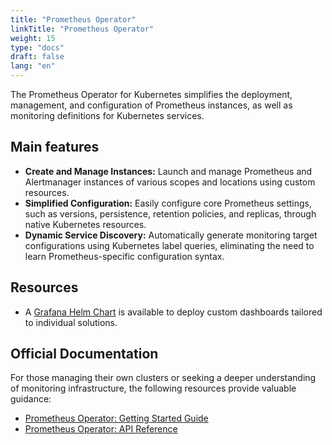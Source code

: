 ```yaml
---
title: "Prometheus Operator"
linkTitle: "Prometheus Operator"
weight: 15
type: "docs"
draft: false
lang: "en"
---
```


The Prometheus Operator for Kubernetes simplifies the deployment, management, and configuration of Prometheus instances, as well as monitoring definitions for Kubernetes services.  

## Main features

- **Create and Manage Instances:** Launch and manage Prometheus and Alertmanager instances of various scopes and locations using custom resources.  
- **Simplified Configuration:** Easily configure core Prometheus settings, such as versions, persistence, retention policies, and replicas, through native Kubernetes resources.  
- **Dynamic Service Discovery:** Automatically generate monitoring target configurations using Kubernetes label queries, eliminating the need to learn Prometheus-specific configuration syntax.  

## Resources

- A [Grafana Helm Chart](https://github.com/grafana/helm-charts/tree/main/charts/grafana) is available to deploy custom dashboards tailored to individual solutions.  

## Official Documentation

For those managing their own clusters or seeking a deeper understanding of monitoring infrastructure, the following resources provide valuable guidance:

- [Prometheus Operator: Getting Started Guide](https://github.com/prometheus-operator/prometheus-operator/blob/main/Documentation/user-guides/getting-started.md)  
- [Prometheus Operator: API Reference](https://github.com/prometheus-operator/prometheus-operator/blob/main/Documentation/api.md)
